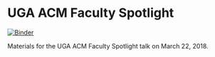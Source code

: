 # UGA ACM Faculty Spotlight

[![Binder](https://mybinder.org/badge.svg)](https://mybinder.org/v2/gh/quinngroup/UGAACM-Faculty-Spotlight-2018/master?filepath=Simple%20AR%20Models.ipynb)

Materials for the UGA ACM Faculty Spotlight talk on March 22, 2018.
